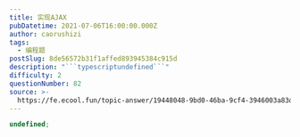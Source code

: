 ```yaml
---
title: 实现AJAX
pubDatetime: 2021-07-06T16:00:00.000Z
author: caorushizi
tags:
  - 编程题
postSlug: 8de56572b31f1affed893945384c915d
description: "```typescriptundefined```"
difficulty: 2
questionNumber: 82
source: >-
  https://fe.ecool.fun/topic-answer/19448048-9bd0-46ba-9cf4-3946003a83df?orderBy=updateTime&order=desc&tagId=26
---
```


```typescript
undefined;
```
